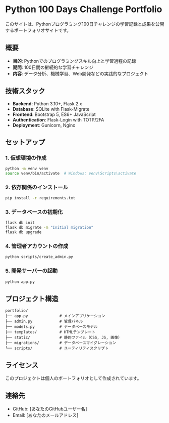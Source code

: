 # Python 100 Days Challenge Portfolio

このサイトは、Pythonプログラミング100日チャレンジの学習記録と成果を公開するポートフォリオサイトです。

## 概要

- **目的**: Pythonでのプログラミングスキル向上と学習過程の記録
- **期間**: 100日間の継続的な学習チャレンジ
- **内容**: データ分析、機械学習、Web開発などの実践的なプロジェクト

## 技術スタック

- **Backend**: Python 3.10+, Flask 2.x
- **Database**: SQLite with Flask-Migrate
- **Frontend**: Bootstrap 5, ES6+ JavaScript
- **Authentication**: Flask-Login with TOTP/2FA
- **Deployment**: Gunicorn, Nginx

## セットアップ

### 1. 仮想環境の作成

```bash
python -m venv venv
source venv/bin/activate  # Windows: venv\Scripts\activate
```

### 2. 依存関係のインストール

```bash
pip install -r requirements.txt
```

### 3. データベースの初期化

```bash
flask db init
flask db migrate -m "Initial migration"
flask db upgrade
```

### 4. 管理者アカウントの作成

```bash
python scripts/create_admin.py
```

### 5. 開発サーバーの起動

```bash
python app.py
```

## プロジェクト構造

```
portfolio/
├── app.py              # メインアプリケーション
├── admin.py            # 管理パネル
├── models.py           # データベースモデル
├── templates/          # HTMLテンプレート
├── static/             # 静的ファイル（CSS, JS, 画像）
├── migrations/         # データベースマイグレーション
└── scripts/            # ユーティリティスクリプト
```

## ライセンス

このプロジェクトは個人のポートフォリオとして作成されています。

## 連絡先

- GitHub: [あなたのGitHubユーザー名]
- Email: [あなたのメールアドレス]
